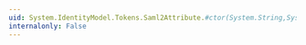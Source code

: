 ```yaml
---
uid: System.IdentityModel.Tokens.Saml2Attribute.#ctor(System.String,System.String)
internalonly: False
---
```

